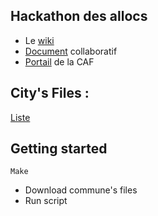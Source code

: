 ## Hackathon des allocs

- Le [wiki](https://wiki-agd.data.gouv.fr/index.php/L%27Hackathon_des_allocs)
- [Document](https://bimestriel.framapad.org/p/Hackathon_Allocs) collaboratif
- [Portail](http://data.caf.fr/site/) de la CAF

## City's Files :

[Liste](https://gist.github.com/armgilles/e1205984462fc6120ce3)

## Getting started

```
Make
```

- Download commune's files
- Run script


